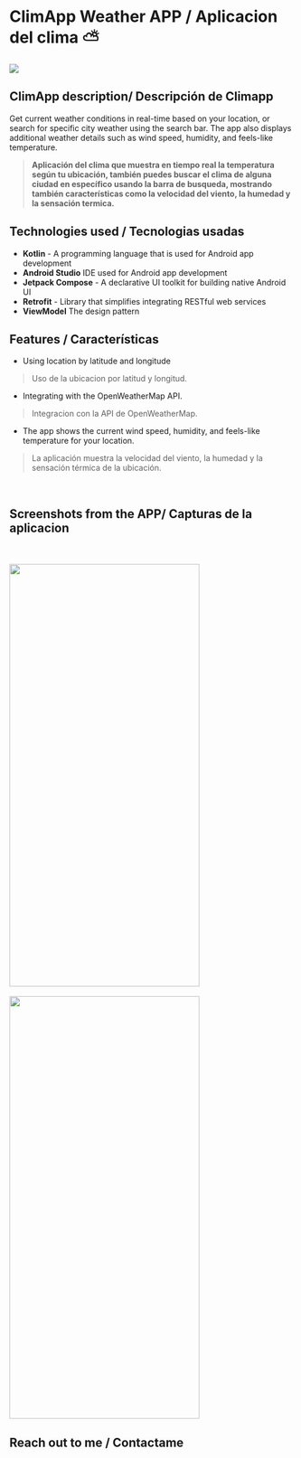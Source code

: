 # ClimApp Weather APP / Aplicacion del clima ⛅

<img src="https://i.imgur.com/utsRk9r.png">



## ClimApp description/ Descripción de Climapp

Get current weather conditions in real-time based on your location, or search for specific city weather using the search bar. The app also displays additional weather details such as wind speed, humidity, and feels-like temperature.
> **Aplicación del clima que muestra en tiempo real la temperatura según tu ubicación, también puedes buscar el clima de alguna ciudad en específico usando la barra de busqueda, mostrando también características como la velocidad del viento, la humedad y la sensación termica.**



## Technologies used / Tecnologias usadas

 -  **Kotlin** - A programming language that is used for Android app development
  - **Android Studio** IDE used for Android app development
  - **Jetpack Compose** - A declarative UI toolkit for building native Android UI
  - **Retrofit** - Library that simplifies integrating RESTful web services
  - **ViewModel** The design pattern 
  
## Features / Características

 - Using location by latitude and longitude 
 > Uso de la ubicacion por latitud y longitud.
 - Integrating with the OpenWeatherMap API.
 > Integracion con la API de OpenWeatherMap.
 - The app shows the current wind speed, humidity, and feels-like temperature for your location.
 >La aplicación muestra la velocidad del viento, la humedad y la sensación térmica de la ubicación.
<br>

## Screenshots from the APP/ Capturas de la aplicacion
<br>
<br>


<img src="https://i.imgur.com/nPdgKco.png" width="336" height="748" align = "center">
<br>
<br>
<img src="https://i.imgur.com/iFg2RdD.png" width="336" height="748"> 
<br>

## Reach out to me / Contactame


